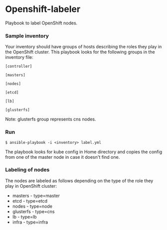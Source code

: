 # Openshift-labeler

Playbook to label OpenShift nodes.

### Sample inventory
Your inventory should have groups of hosts describing the roles they play in the OpenShift cluster. This playbook looks for the following groups in the inventory file:
```
[controller]

[masters]

[nodes]

[etcd]

[lb]

[glusterfs]

```
Note: glusterfs group represents cns nodes.

### Run
```
$ ansible-playbook -i <inventory> label.yml
```
The playbook looks for kube config in Home directory and copies the config from one of the master node in case it doesn't find one.

### Labeling of nodes
The nodes are labeled as follows depending on the type of the role they play in OpenShift cluster:

- masters - type=master
- etcd - type=etcd
- nodes - type=node
- glusterfs - type=cns
- lb - type=lb
- infra - type=infra
